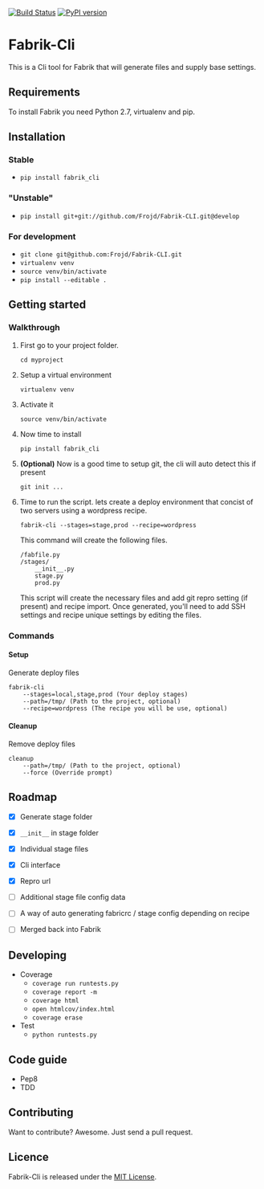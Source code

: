 [![Build Status](https://travis-ci.org/Frojd/Fabrik-CLI.svg?branch=master)](https://travis-ci.org/Frojd/Fabrik-CLI)
[![PyPI version](https://badge.fury.io/py/fabrik-cli.svg)](http://badge.fury.io/py/fabrik-cli)

# Fabrik-Cli
This is a Cli tool for Fabrik that will generate files and supply base settings.


## Requirements
To install Fabrik you need Python 2.7, virtualenv and pip.

## Installation

### Stable
- `pip install fabrik_cli`

### "Unstable"
- `pip install git+git://github.com/Frojd/Fabrik-CLI.git@develop`

### For development
- `git clone git@github.com:Frojd/Fabrik-CLI.git`
- `virtualenv venv`
- `source venv/bin/activate`
- `pip install --editable .`


## Getting started

### Walkthrough

1. First go to your project folder.

    `cd myproject`

2. Setup a virtual environment

    `virtualenv venv`

3. Activate it

    `source venv/bin/activate`

4. Now time to install

    `pip install fabrik_cli`

5. **(Optional)** Now is a good time to setup git, the cli will auto detect this if present

    `git init ...`

6. Time to run the script. lets create a deploy environment that concist of two servers using a wordpress recipe.

    `fabrik-cli --stages=stage,prod --recipe=wordpress`

    This command will create the following files.

    ```
    /fabfile.py
    /stages/
        __init__.py
        stage.py
        prod.py
    ```

    This script will create the necessary files and add git repro setting (if present) and recipe import. Once generated, you'll need to add SSH settings and recipe unique settings by editing the files.



### Commands

#### Setup

Generate deploy files

```
fabrik-cli
    --stages=local,stage,prod (Your deploy stages)
    --path=/tmp/ (Path to the project, optional)
    --recipe=wordpress (The recipe you will be use, optional)
```

#### Cleanup

Remove deploy files

```
cleanup
    --path=/tmp/ (Path to the project, optional)
    --force (Override prompt)
```


## Roadmap

- [x] Generate stage folder
- [x] `__init__` in stage folder
- [x] Individual stage files
- [x] Cli interface
- [x] Repro url
- [ ] Additional stage file config data
- [ ] A way of auto generating fabricrc / stage config depending on recipe
- [ ] Merged back into Fabrik


## Developing
- Coverage
    - `coverage run runtests.py`
    - `coverage report -m`
    - `coverage html`
    - `open htmlcov/index.html`
    - `coverage erase`
- Test
    - `python runtests.py`

## Code guide
- Pep8
- TDD

## Contributing
Want to contribute? Awesome. Just send a pull request.

## Licence
Fabrik-Cli is released under the [MIT License](http://www.opensource.org/licenses/MIT).
